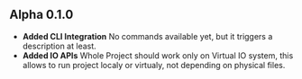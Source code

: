 ## Alpha 0.1.0
 - **Added CLI Integration** No commands available yet, but it triggers a description at least.
 - **Added IO APIs** Whole Project should work only on Virtual IO system, this allows to run project localy or virtualy, not depending on physical files.